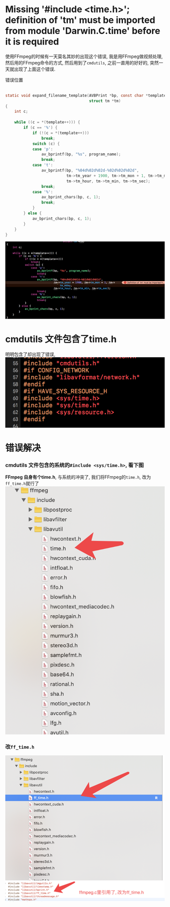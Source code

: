 # Missing '#include <time.h>'; definition of 'tm' must be imported from module 'Darwin.C.time' before it is required 

使用FFmpeg的时候有一天莫名其妙的出现这个错误,  我是用FFmpeg做视频处理, 然后用的FFmpeg命令的方式, 然后用到了`cmdutils`, 之前一直用的好好的, 突然一天就出现了上面这个错误.


错误位置
```c

static void expand_filename_template(AVBPrint *bp, const char *template,
                                     struct tm *tm)
{
    int c;

    while ((c = *(template++))) {
        if (c == '%') {
            if (!(c = *(template++)))
                break;
            switch (c) {
            case 'p':
                av_bprintf(bp, "%s", program_name);
                break;
            case 't':
                av_bprintf(bp, "%04d%02d%02d-%02d%02d%02d",
                           tm->tm_year + 1900, tm->tm_mon + 1, tm->tm_mday,
                           tm->tm_hour, tm->tm_min, tm->tm_sec);
                break;
            case '%':
                av_bprint_chars(bp, c, 1);
                break;
            }
        } else {
            av_bprint_chars(bp, c, 1);
        }
    }
}
```



![tmMustError02](images/tmMustError02.png)

# cmdutils 文件包含了time.h

明明包含了却出现了错误, 
![tmMustError01](images/tmMustError01.png)



# 错误解决


### cmdutils 文件包含的系统的`#include <sys/time.h>`,  看下图
**FFmpeg 自身有个time.h**, 与系统的冲突了, 我们将FFmpeg的`time.h`, 改为 `ff_time.h`就行了
![tmMustError03](images/tmMustError03.png)



### 改`ff_time.h`
![tmMustError04](images/tmMustError04.png)
![tmMustError05](images/tmMustError05.png)


